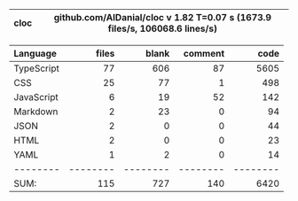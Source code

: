 
cloc|github.com/AlDanial/cloc v 1.82  T=0.07 s (1673.9 files/s, 106068.6 lines/s)
--- | ---

Language|files|blank|comment|code
:-------|-------:|-------:|-------:|-------:
TypeScript|77|606|87|5605
CSS|25|77|1|498
JavaScript|6|19|52|142
Markdown|2|23|0|94
JSON|2|0|0|44
HTML|2|0|0|23
YAML|1|2|0|14
--------|--------|--------|--------|--------
SUM:|115|727|140|6420

